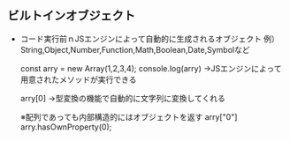 ## ビルトインオブジェクト

- コード実行前ｎJSエンジンによって自動的に生成されるオブジェクト
例）String,Object,Number,Function,Math,Boolean,Date,Symbolなど

    const arry = new Array(1,2,3,4);
    console.log(arry)
    →JSエンジンによって用意されたメソッドが実行できる
    
    arry[0]
    →型変換の機能で自動的に文字列に変換してくれる
    
    ※配列であっても内部構造的にはオブジェクトを返す
    arry["0"]
    arry.hasOwnProperty(0);

